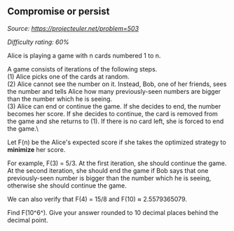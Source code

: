 Compromise or persist
---------------------

*Source: https://projecteuler.net/problem=503*


*Difficulty rating: 60%*

Alice is playing a game with n cards numbered 1 to n.

A game consists of iterations of the following steps.\
 (1) Alice picks one of the cards at random.\
 (2) Alice cannot see the number on it. Instead, Bob, one of her
friends, sees the number and tells Alice how many previously-seen
numbers are bigger than the number which he is seeing.\
 (3) Alice can end or continue the game. If she decides to end, the
number becomes her score. If she decides to continue, the card is
removed from the game and she returns to (1). If there is no card left,
she is forced to end the game.\

Let F(n) be the Alice's expected score if she takes the optimized
strategy to **minimize** her score.

For example, F(3) = 5/3. At the first iteration, she should continue the
game. At the second iteration, she should end the game if Bob says that
one previously-seen number is bigger than the number which he is seeing,
otherwise she should continue the game.

We can also verify that F(4) = 15/8 and F(10) ≈ 2.5579365079.

Find F(10^6^). Give your answer rounded to 10 decimal places behind the
decimal point.
